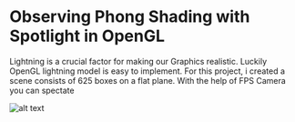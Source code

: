 # Observing Phong Shading with Spotlight in OpenGL 

Lightning is a crucial factor for making our Graphics realistic.
Luckily OpenGL lightning model is easy to implement. For this
project, i created a scene consists of 625 boxes on a flat
plane. With the help of FPS Camera you can spectate

![alt text]()

